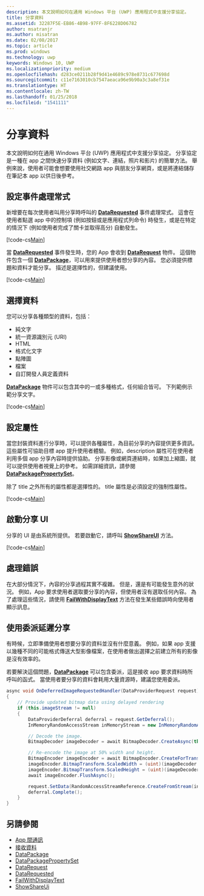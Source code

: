 ```yaml
---
description: 本文說明如何在通用 Windows 平台 (UWP) 應用程式中支援分享協定。
title: 分享資料
ms.assetid: 32287F5E-EB86-4B98-97FF-8F6228D06782
author: msatranjr
ms.author: misatran
ms.date: 02/08/2017
ms.topic: article
ms.prod: windows
ms.technology: uwp
keywords: Windows 10, UWP
ms.localizationpriority: medium
ms.openlocfilehash: d283ce0211b28f9d41e4689c978e8731c677698d
ms.sourcegitcommit: c11e7163010cb7547aeaca96e9b90a3c3a8ef31e
ms.translationtype: HT
ms.contentlocale: zh-TW
ms.lasthandoff: 01/25/2018
ms.locfileid: "1541111"
---
```

# <a name="share-data"></a>分享資料


本文說明如何在通用 Windows 平台 (UWP) 應用程式中支援分享協定。 分享協定是一種在 app 之間快速分享資料 (例如文字、連結，照片和影片) 的簡單方法。 舉例來說，使用者可能會想要使用社交網路 app 與朋友分享網頁，或是將連結儲存在筆記本 app 以供日後參考。

## <a name="set-up-an-event-handler"></a>設定事件處理常式

新增要在每次使用者叫用分享時呼叫的 [**DataRequested**](https://msdn.microsoft.com/library/windows/apps/Windows.ApplicationModel.DataTransfer.DataTransferManager.DataRequested) 事件處理常式。 這會在使用者點選 app 中的控制項 (例如按鈕或是應用程式列命令) 時發生，或是在特定的情況下 (例如使用者完成了關卡並取得高分) 自動發生。

[!code-cs[Main](./code/share_data/cs/MainPage.xaml.cs#SnippetPrepareToShare)]

當 [**DataRequested**](https://msdn.microsoft.com/library/windows/apps/Windows.ApplicationModel.DataTransfer.DataTransferManager.DataRequested) 事件發生時，您的 App 會收到 [**DataRequest**](https://msdn.microsoft.com/library/windows/apps/Windows.ApplicationModel.DataTransfer.DataRequest) 物件。 這個物件包含一個 [**DataPackage**](https://msdn.microsoft.com/library/windows/apps/Windows.ApplicationModel.DataTransfer.DataPackage)，可以用來提供使用者想分享的內容。 您必須提供標題和資料才能分享。 描述是選擇性的，但建議使用。

[!code-cs[Main](./code/share_data/cs/MainPage.xaml.cs#SnippetCreateRequest)]

## <a name="choose-data"></a>選擇資料

您可以分享各種類型的資料，包括：

-   純文字
-   統一資源識別元 (URI)
-   HTML
-   格式化文字
-   點陣圖
-   檔案
-   自訂開發人員定義資料

[**DataPackage**](https://msdn.microsoft.com/library/windows/apps/Windows.ApplicationModel.DataTransfer.DataPackage) 物件可以包含其中的一或多種格式，任何組合皆可。 下列範例示範分享文字。

[!code-cs[Main](./code/share_data/cs/MainPage.xaml.cs#SnippetSetContent)]

## <a name="set-properties"></a>設定屬性

當您封裝資料進行分享時，可以提供各種屬性，為目前分享的內容提供更多資訊。 這些屬性可協助目標 app 提升使用者體驗。 例如，description 屬性可在使用者利用多個 app 分享內容時提供協助。 分享影像或網頁連結時，如果加上縮圖，就可以提供使用者視覺上的參考。 如需詳細資訊，請參閱 [**DataPackagePropertySet**](https://msdn.microsoft.com/library/windows/apps/Windows.ApplicationModel.DataTransfer.DataPackagePropertySet)。

除了 title 之外所有的屬性都是選擇性的。 title 屬性是必須設定的強制性屬性。

[!code-cs[Main](./code/share_data/cs/MainPage.xaml.cs#SnippetSetProperties)]

## <a name="launch-the-share-ui"></a>啟動分享 UI

分享的 UI 是由系統所提供。 若要啟動它，請呼叫 [**ShowShareUI**](https://msdn.microsoft.com/library/windows/apps/Windows.ApplicationModel.DataTransfer.DataTransferManager.ShowShareUI) 方法。

[!code-cs[Main](./code/share_data/cs/MainPage.xaml.cs#SnippetShowUI)]

## <a name="handle-errors"></a>處理錯誤

在大部分情況下，內容的分享過程其實不複雜。 但是，還是有可能發生意外的狀況。 例如，App 要求使用者選取要分享的內容，但使用者沒有選取任何內容。 為了處理這些情況，請使用 [**FailWithDisplayText**](https://msdn.microsoft.com/library/windows/apps/Windows.ApplicationModel.DataTransfer.DataRequest.FailWithDisplayText(System.String)) 方法在發生某些錯誤時向使用者顯示訊息。

## <a name="delay-share-with-delegates"></a>使用委派延遲分享

有時候，立即準備使用者想要分享的資料並沒有什麼意義。 例如，如果 app 支援以幾種不同的可能格式傳送大型影像檔案，在使用者做出選擇之前建立所有的影像是沒有效率的。

若要解決這個問題，[**DataPackage**](https://msdn.microsoft.com/library/windows/apps/Windows.ApplicationModel.DataTransfer.DataPackage) 可以包含委派，這是接收 app 要求資料時所呼叫的函式。 當使用者要分享的資料會耗用大量資源時，建議您使用委派。

<!-- For some reason, this snippet was inline in the WDCML topic. Suggest moving to VS project with rest of snippets. -->
```cs
async void OnDeferredImageRequestedHandler(DataProviderRequest request)
{
    // Provide updated bitmap data using delayed rendering
    if (this.imageStream != null)
    {
        DataProviderDeferral deferral = request.GetDeferral();
        InMemoryRandomAccessStream inMemoryStream = new InMemoryRandomAccessStream();

        // Decode the image.
        BitmapDecoder imageDecoder = await BitmapDecoder.CreateAsync(this.imageStream);

        // Re-encode the image at 50% width and height.
        BitmapEncoder imageEncoder = await BitmapEncoder.CreateForTranscodingAsync(inMemoryStream, imageDecoder);
        imageEncoder.BitmapTransform.ScaledWidth = (uint)(imageDecoder.OrientedPixelHeight * 0.5);
        imageEncoder.BitmapTransform.ScaledHeight = (uint)(imageDecoder.OrientedPixelHeight * 0.5);
        await imageEncoder.FlushAsync();

        request.SetData(RandomAccessStreamReference.CreateFromStream(inMemoryStream));
        deferral.Complete();
    }
}
```

## <a name="see-also"></a>另請參閱 

* [App 間通訊](index.md)
* [接收資料](receive-data.md)
* [DataPackage](https://msdn.microsoft.com/library/windows/apps/windows.applicationmodel.datatransfer.datapackage.aspx)
* [DataPackagePropertySet](https://msdn.microsoft.com/library/windows/apps/windows.applicationmodel.datatransfer.datapackagepropertyset.aspx)
* [DataRequest](https://msdn.microsoft.com/library/windows/apps/windows.applicationmodel.datatransfer.datarequest.aspx)
* [DataRequested](https://msdn.microsoft.com/library/windows/apps/windows.applicationmodel.datatransfer.datatransfermanager.datarequested.aspx)
* [FailWithDisplayText](https://msdn.microsoft.com/library/windows/apps/windows.applicationmodel.datatransfer.datarequest.failwithdisplaytext.aspx)
* [ShowShareUi](https://msdn.microsoft.com/library/windows/apps/windows.applicationmodel.datatransfer.datatransfermanager.showshareui.aspx)
 

